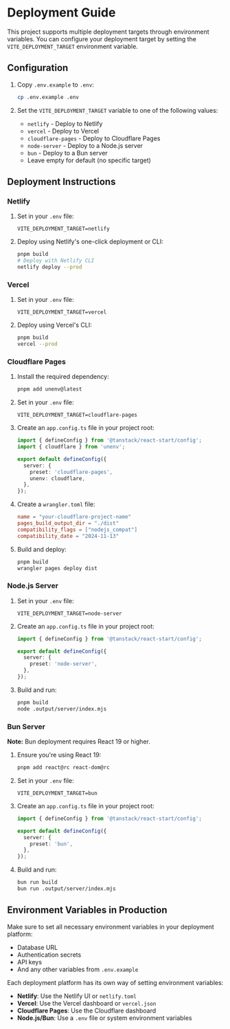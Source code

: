 # Deployment Guide

This project supports multiple deployment targets through environment variables. You can configure your deployment target by setting the `VITE_DEPLOYMENT_TARGET` environment variable.

## Configuration

1. Copy `.env.example` to `.env`:

   ```bash
   cp .env.example .env
   ```

2. Set the `VITE_DEPLOYMENT_TARGET` variable to one of the following values:
   - `netlify` - Deploy to Netlify
   - `vercel` - Deploy to Vercel
   - `cloudflare-pages` - Deploy to Cloudflare Pages
   - `node-server` - Deploy to a Node.js server
   - `bun` - Deploy to a Bun server
   - Leave empty for default (no specific target)

## Deployment Instructions

### Netlify

1. Set in your `.env` file:

   ```
   VITE_DEPLOYMENT_TARGET=netlify
   ```

2. Deploy using Netlify's one-click deployment or CLI:
   ```bash
   pnpm build
   # Deploy with Netlify CLI
   netlify deploy --prod
   ```

### Vercel

1. Set in your `.env` file:

   ```
   VITE_DEPLOYMENT_TARGET=vercel
   ```

2. Deploy using Vercel's CLI:
   ```bash
   pnpm build
   vercel --prod
   ```

### Cloudflare Pages

1. Install the required dependency:

   ```bash
   pnpm add unenv@latest
   ```

2. Set in your `.env` file:

   ```
   VITE_DEPLOYMENT_TARGET=cloudflare-pages
   ```

3. Create an `app.config.ts` file in your project root:

   ```typescript
   import { defineConfig } from '@tanstack/react-start/config';
   import { cloudflare } from 'unenv';

   export default defineConfig({
     server: {
       preset: 'cloudflare-pages',
       unenv: cloudflare,
     },
   });
   ```

4. Create a `wrangler.toml` file:

   ```toml
   name = "your-cloudflare-project-name"
   pages_build_output_dir = "./dist"
   compatibility_flags = ["nodejs_compat"]
   compatibility_date = "2024-11-13"
   ```

5. Build and deploy:
   ```bash
   pnpm build
   wrangler pages deploy dist
   ```

### Node.js Server

1. Set in your `.env` file:

   ```
   VITE_DEPLOYMENT_TARGET=node-server
   ```

2. Create an `app.config.ts` file in your project root:

   ```typescript
   import { defineConfig } from '@tanstack/react-start/config';

   export default defineConfig({
     server: {
       preset: 'node-server',
     },
   });
   ```

3. Build and run:
   ```bash
   pnpm build
   node .output/server/index.mjs
   ```

### Bun Server

**Note:** Bun deployment requires React 19 or higher.

1. Ensure you're using React 19:

   ```bash
   pnpm add react@rc react-dom@rc
   ```

2. Set in your `.env` file:

   ```
   VITE_DEPLOYMENT_TARGET=bun
   ```

3. Create an `app.config.ts` file in your project root:

   ```typescript
   import { defineConfig } from '@tanstack/react-start/config';

   export default defineConfig({
     server: {
       preset: 'bun',
     },
   });
   ```

4. Build and run:
   ```bash
   bun run build
   bun run .output/server/index.mjs
   ```

## Environment Variables in Production

Make sure to set all necessary environment variables in your deployment platform:

- Database URL
- Authentication secrets
- API keys
- And any other variables from `.env.example`

Each deployment platform has its own way of setting environment variables:

- **Netlify**: Use the Netlify UI or `netlify.toml`
- **Vercel**: Use the Vercel dashboard or `vercel.json`
- **Cloudflare Pages**: Use the Cloudflare dashboard
- **Node.js/Bun**: Use a `.env` file or system environment variables
